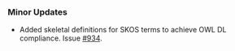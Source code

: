 ### Minor Updates

- Added skeletal definitions for SKOS terms to achieve OWL DL compliance. Issue [#934](https://github.com/semanticarts/gist/issues/934).

